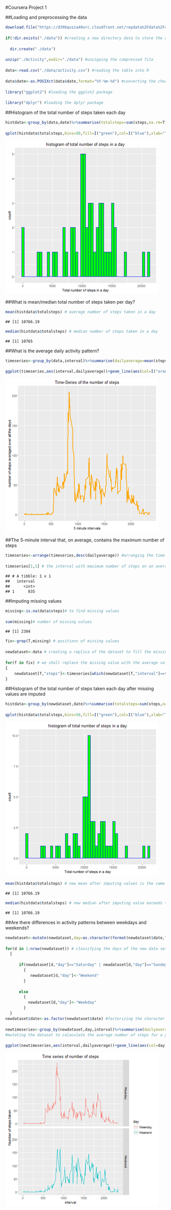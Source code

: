 
#Coursera Project 1

##Loading and preprocessing the data



```r
download.file("https://d396qusza40orc.cloudfront.net/repdata%2Fdata%2Factivity.zip",destfile="./Activity") # Downloading the required file

if(!dir.exists("./data")) #creating a new directory data to store the csv file
     
  dir.create("./data")

unzip("./Activity",exdir="./data") #unzipping the compressed file

data<-read.csv("./data/activity.csv") #reading the table into R

data$date<-as.POSIXct(data$date,format="%Y-%m-%d") #converting the character format into time format

library("ggplot2") #loading the ggplot2 package

library("dplyr") #loading the dplyr package
```


##Histogram of the total number of steps taken each day



```r
histdata<-group_by(data,date)%>%summarise(totalsteps=sum(steps,na.rm=T))%>%filter(totalsteps!=0) # mutating the data into a required format

qplot(histdata$totalsteps,bins=50,fill=I("green"),col=I("blue"),xlab="Total number of steps in a  day",main="histogram of total number of steps in a day") # constructing the required histogram
```

![plot of chunk unnamed-chunk-2](figure/unnamed-chunk-2-1.png)


##What is mean/median total number of steps taken per day?




```r
mean(histdata$totalsteps) # average number of steps taken in a day
```

```
## [1] 10766.19
```

```r
median(histdata$totalsteps) # median number of steps taken in a day
```

```
## [1] 10765
```


##What is the average daily activity pattern?



```r
timeseries<-group_by(data,interval)%>%summarise(dailyaverage=mean(steps,na.rm=T)) # mutating the data into a form suitable for the timeseries

ggplot(timeseries,aes(interval,dailyaverage))+geom_line(aes(col=I("orange")),size=1)+xlab("5 minute intervals")+ylab("number of steps averaged over all the days")+ggtitle("Time-Series of the number of steps") # constructing the time series plot
```

![plot of chunk unnamed-chunk-4](figure/unnamed-chunk-4-1.png)


##The 5-minute interval that, on average, contains the maximum number of steps



```r
timeseries<-arrange(timeseries,desc(dailyaverage)) #arranging the time intervals in decreasing order of average number of steps

timeseries[1,1] # the interval with maximum number of steps on an average
```

```
## # A tibble: 1 x 1
##   interval
##      <int>
## 1      835
```

##Imputing missing values



```r
missing<-is.na(data$steps)# to find missing values

sum(missing)# number of missing values
```

```
## [1] 2304
```

```r
fix<-grep(T,missing) # positions of missing values

newdataset<-data # creating a replica of the dataset to fill the missing values with sensible values

for(f in fix) # we shall replace the missing value with the average value for that interval averaged over all the days
{
    newdataset[f,"steps"]<-timeseries[which(newdataset[f,"interval"]==timeseries$interval),"dailyaverage"] #replacing the missing value with the average value of steps calculated over all the days for that interval
}
```


##Histogram of the total number of steps taken each day after missing values are imputed



```r
histdata<-group_by(newdataset,date)%>%summarise(totalsteps=sum(steps,na.rm=T))%>%filter(totalsteps!=0) # mutating the new data set in order to convert it to a form suitable for histogram construction

qplot(histdata$totalsteps,bins=50,fill=I("green"),col=I("blue"),xlab="Total number of steps in a day",main="histogram of total number of steps in a day") # constructing the histogram
```

![plot of chunk unnamed-chunk-7](figure/unnamed-chunk-7-1.png)

```r
mean(histdata$totalsteps) # new mean after imputing values is the same as old mean
```

```
## [1] 10766.19
```

```r
median(histdata$totalsteps) # new median after imputing value exceeds the older median by a miniscule amount 
```

```
## [1] 10766.19
```


##Are there differences in activity patterns between weekdays and weekends?



```r
newdataset<-mutate(newdataset,day=as.character(format(newdataset$date,"%A"))) # mutating the new data set in order to include the comlumn of day
  
for(d in 1:nrow(newdataset)) # classifying the days of the new data set into weekdays and weekends
  {
    
      if(newdataset[d,"day"]=="Saturday" | newdataset[d,"day"]=="Sunday")
        {
           newdataset[d,"day"]<-"Weekend"
        }
      
      else 
        {
          newdataset[d,"day"]<-"Weekday"
        }
  }
newdataset$date<-as.factor(newdataset$date) #factorizing the character vector indicating wether a given day is "weekday" or "weekend"

newtimeseries<-group_by(newdataset,day,interval)%>%summarise(dailyaverage=mean(steps))
#mutating the dataset to calaculate the average number of steps for a given time interval separately for a weekend and a weekday and storing the result in the column dailyaverage

ggplot(newtimeseries,aes(interval,dailyaverage))+geom_line(aes(col=day),)+facet_grid(day~.)+ylab("Number of steps taken")+ggtitle("Time series of number of steps") #constructing the time series plot for weekends and weekdays separately
```

![plot of chunk unnamed-chunk-8](figure/unnamed-chunk-8-1.png)
  
  
